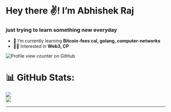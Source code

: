 # Hey there ✌️! I’m Abhishek Raj
### just trying to learn something new everyday
<!--[![](https://visitcount.itsvg.in/api?id=abbi4code&icon=7&color=5)](https://visitcount.itsvg.in) -->



- 🔭 I’m currently learning **Bitcoin-fees cal, golang, computer-networks**
- 👨‍💻 Interested in **Web3, CP**


![Profile view counter on GitHub](https://komarev.com/ghpvc/?username=abbi4code)




# 📊 GitHub Stats:
<!-- ![](https://github-readme-stats.vercel.app/api?username=abbi4code&theme=dark&hide_border=true&include_all_commits=true&count_private=true)<br/> 

![](https://github-readme-stats.vercel.app/api/top-langs/?username=abbi4code&theme=dark&hide_border=true&include_all_commits=true&count_private=true&layout=compact) -->
![](https://github-readme-streak-stats.herokuapp.com/?user=abbi4code&theme=dark&hide_border=true)<br/>
![](https://github-readme-stats-three-blue-93.vercel.app/api/top-langs?username=abbi4code&hide=css,HTML,Roff,js,javascript,roff&layout=pie)

---


<!-- Proudly created with GPRM ( https://gprm.itsvg.in ) -->

<!--
**abbi4code/abbi4code** is a ✨ _special_ ✨ repository because its `README.md` (this file) appears on your GitHub profile.

Here are some ideas to get you started:

- 🔭 I’m currently working on ...
- 🌱 I’m currently learning ...
- 👯 I’m looking to collaborate on ...
- 🤔 I’m looking for help with ...
- 💬 Ask me about ...
- 📫 How to reach me: ...
- 😄 Pronouns: ...
- ⚡ Fun fact: ...
-->
